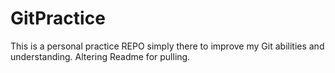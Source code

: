 # GitPractice
This is a personal practice REPO simply there to improve my Git abilities and understanding. 
Altering Readme for pulling. 
